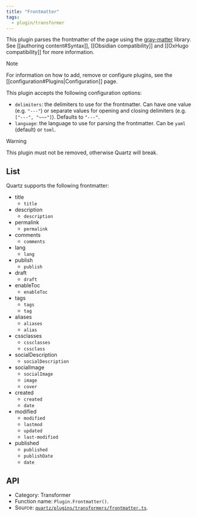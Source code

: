 ```yaml
---
title: "Frontmatter"
tags:
  - plugin/transformer
---
```


This plugin parses the frontmatter of the page using the [gray-matter](https://github.com/jonschlinkert/gray-matter) library. See [[authoring content#Syntax]], [[Obsidian compatibility]] and [[OxHugo compatibility]] for more information.

> [!note]
> For information on how to add, remove or configure plugins, see the [[configuration#Plugins|Configuration]] page.

This plugin accepts the following configuration options:

- `delimiters`: the delimiters to use for the frontmatter. Can have one value (e.g. `"---"`) or separate values for opening and closing delimiters (e.g. `["---", "~~~"]`). Defaults to `"---"`.
- `language`: the language to use for parsing the frontmatter. Can be `yaml` (default) or `toml`.

> [!warning]
> This plugin must not be removed, otherwise Quartz will break.

## List

Quartz supports the following frontmatter:

- title
  - `title`
- description
  - `description`
- permalink
  - `permalink`
- comments
  - `comments`
- lang
  - `lang`
- publish
  - `publish`
- draft
  - `draft`
- enableToc
  - `enableToc`
- tags
  - `tags`
  - `tag`
- aliases
  - `aliases`
  - `alias`
- cssclasses
  - `cssclasses`
  - `cssclass`
- socialDescription
  - `socialDescription`
- socialImage
  - `socialImage`
  - `image`
  - `cover`
- created
  - `created`
  - `date`
- modified
  - `modified`
  - `lastmod`
  - `updated`
  - `last-modified`
- published
  - `published`
  - `publishDate`
  - `date`

## API

- Category: Transformer
- Function name: `Plugin.Frontmatter()`.
- Source: [`quartz/plugins/transformers/frontmatter.ts`](https://github.com/lambainsaan/notepad/blob/v4/quartz/plugins/transformers/frontmatter.ts).
